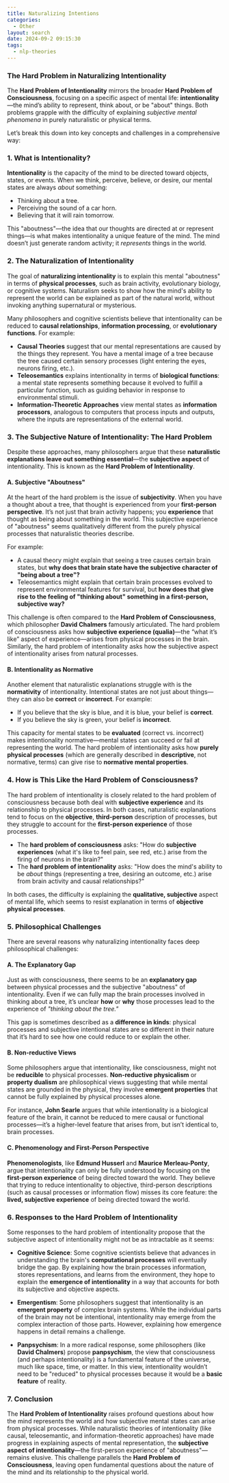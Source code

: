 ```yaml
---
title: Naturalizing Intentions
categories:
  - Other
layout: search
date: 2024-09-2 09:15:30
tags:
  - nlp-theories
---
```


### **The Hard Problem in Naturalizing Intentionality**

The **Hard Problem of Intentionality** mirrors the broader **Hard Problem of Consciousness**, focusing on a specific aspect of mental life: **intentionality**—the mind’s ability to represent, think about, or be "about" things. Both problems grapple with the difficulty of explaining *subjective mental phenomena* in purely naturalistic or physical terms.

Let’s break this down into key concepts and challenges in a comprehensive way:

### 1. **What is Intentionality?**
**Intentionality** is the capacity of the mind to be directed toward objects, states, or events. When we think, perceive, believe, or desire, our mental states are always *about* something:
- Thinking about a tree.
- Perceiving the sound of a car horn.
- Believing that it will rain tomorrow.

This "aboutness"—the idea that our thoughts are directed at or represent things—is what makes intentionality a unique feature of the mind. The mind doesn’t just generate random activity; it *represents* things in the world.

### 2. **The Naturalization of Intentionality**
The goal of **naturalizing intentionality** is to explain this mental "aboutness" in terms of **physical processes**, such as brain activity, evolutionary biology, or cognitive systems. Naturalism seeks to show how the mind's ability to represent the world can be explained as part of the natural world, without invoking anything supernatural or mysterious.

Many philosophers and cognitive scientists believe that intentionality can be reduced to **causal relationships**, **information processing**, or **evolutionary functions**. For example:
- **Causal Theories** suggest that our mental representations are caused by the things they represent. You have a mental image of a tree because the tree caused certain sensory processes (light entering the eyes, neurons firing, etc.).
- **Teleosemantics** explains intentionality in terms of **biological functions**: a mental state represents something because it evolved to fulfill a particular function, such as guiding behavior in response to environmental stimuli.
- **Information-Theoretic Approaches** view mental states as **information processors**, analogous to computers that process inputs and outputs, where the inputs are representations of the external world.

### 3. **The Subjective Nature of Intentionality: The Hard Problem**
Despite these approaches, many philosophers argue that these **naturalistic explanations leave out something essential**—the **subjective aspect** of intentionality. This is known as the **Hard Problem of Intentionality**.

#### A. **Subjective "Aboutness"**
At the heart of the hard problem is the issue of **subjectivity**. When you have a thought about a tree, that thought is experienced from your **first-person perspective**. It’s not just that brain activity happens; you **experience** that thought as being about something in the world. This subjective experience of "aboutness" seems qualitatively different from the purely physical processes that naturalistic theories describe.

For example:
- A causal theory might explain that seeing a tree causes certain brain states, but **why does that brain state have the subjective character of "being about a tree"?**
- Teleosemantics might explain that certain brain processes evolved to represent environmental features for survival, but **how does that give rise to the feeling of "thinking about" something in a first-person, subjective way?**

This challenge is often compared to the **Hard Problem of Consciousness**, which philosopher **David Chalmers** famously articulated. The hard problem of consciousness asks how **subjective experience (qualia)**—the “what it’s like” aspect of experience—arises from physical processes in the brain. Similarly, the hard problem of intentionality asks how the subjective aspect of intentionality arises from natural processes.

#### B. **Intentionality as Normative**
Another element that naturalistic explanations struggle with is the **normativity** of intentionality. Intentional states are not just about things—they can also be **correct** or **incorrect**. For example:
- If you believe that the sky is blue, and it is blue, your belief is **correct**.
- If you believe the sky is green, your belief is **incorrect**.

This capacity for mental states to be **evaluated** (correct vs. incorrect) makes intentionality normative—mental states can succeed or fail at representing the world. The hard problem of intentionality asks how **purely physical processes** (which are generally described in **descriptive**, not normative, terms) can give rise to **normative mental properties**.

### 4. **How is This Like the Hard Problem of Consciousness?**
The hard problem of intentionality is closely related to the hard problem of consciousness because both deal with **subjective experience** and its relationship to physical processes. In both cases, naturalistic explanations tend to focus on the **objective**, **third-person** description of processes, but they struggle to account for the **first-person experience** of those processes.

- The **hard problem of consciousness** asks: "How do **subjective experiences** (what it's like to feel pain, see red, etc.) arise from the firing of neurons in the brain?"
- The **hard problem of intentionality** asks: "How does the mind's ability to be *about* things (representing a tree, desiring an outcome, etc.) arise from brain activity and causal relationships?"

In both cases, the difficulty is explaining the **qualitative, subjective** aspect of mental life, which seems to resist explanation in terms of **objective physical processes**.

### 5. **Philosophical Challenges**
There are several reasons why naturalizing intentionality faces deep philosophical challenges:

#### A. **The Explanatory Gap**
Just as with consciousness, there seems to be an **explanatory gap** between physical processes and the subjective "aboutness" of intentionality. Even if we can fully map the brain processes involved in thinking about a tree, it’s unclear **how** or **why** those processes lead to the experience of *"thinking about the tree."*

This gap is sometimes described as a **difference in kinds**: physical processes and subjective intentional states are so different in their nature that it’s hard to see how one could reduce to or explain the other.

#### B. **Non-reductive Views**
Some philosophers argue that intentionality, like consciousness, might not be **reducible** to physical processes. **Non-reductive physicalism** or **property dualism** are philosophical views suggesting that while mental states are grounded in the physical, they involve **emergent properties** that cannot be fully explained by physical processes alone.

For instance, **John Searle** argues that while intentionality is a biological feature of the brain, it cannot be reduced to mere causal or functional processes—it’s a higher-level feature that arises from, but isn’t identical to, brain processes.

#### C. **Phenomenology and First-Person Perspective**
**Phenomenologists**, like **Edmund Husserl** and **Maurice Merleau-Ponty**, argue that intentionality can only be fully understood by focusing on the **first-person experience** of being directed toward the world. They believe that trying to reduce intentionality to objective, third-person descriptions (such as causal processes or information flow) misses its core feature: the **lived, subjective experience** of being directed toward the world.

### 6. **Responses to the Hard Problem of Intentionality**
Some responses to the hard problem of intentionality propose that the subjective aspect of intentionality might not be as intractable as it seems:

- **Cognitive Science**: Some cognitive scientists believe that advances in understanding the brain's **computational processes** will eventually bridge the gap. By explaining how the brain processes information, stores representations, and learns from the environment, they hope to explain the **emergence of intentionality** in a way that accounts for both its subjective and objective aspects.

- **Emergentism**: Some philosophers suggest that intentionality is an **emergent property** of complex brain systems. While the individual parts of the brain may not be intentional, intentionality may emerge from the complex interaction of those parts. However, explaining how emergence happens in detail remains a challenge.

- **Panpsychism**: In a more radical response, some philosophers (like **David Chalmers**) propose **panpsychism**, the view that consciousness (and perhaps intentionality) is a fundamental feature of the universe, much like space, time, or matter. In this view, intentionality wouldn’t need to be "reduced" to physical processes because it would be a **basic feature** of reality.

### 7. **Conclusion**
The **Hard Problem of Intentionality** raises profound questions about how the mind represents the world and how subjective mental states can arise from physical processes. While naturalistic theories of intentionality (like causal, teleosemantic, and information-theoretic approaches) have made progress in explaining aspects of mental representation, the **subjective aspect of intentionality**—the first-person experience of "aboutness"—remains elusive. This challenge parallels the **Hard Problem of Consciousness**, leaving open fundamental questions about the nature of the mind and its relationship to the physical world.
